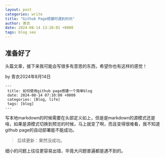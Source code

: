 ```yaml
---
layout: post
categories: write
title: "Github Page搭建时遇到的坑"
author: 青衣
date: 2024-08-14 13:28:01 +0800
tags: blog seo
---
```


## 准备好了


头篇文章，接下来我可能会写很多有意思的东西，希望你也有这样的感觉！

by 青衣2024年8月14日

```text
---
 title: 如何使用github page搭建一个简单blog
 date: 2024-08-14 07:10:00 +0800
 categories: [Blog, life]
 tags: [blog]
---
```

写本地markdown的时候需要在头部定义如上，但是是markdown的源模式还是啥，如果是源模式切换到预览的时候，马上就变了啊，而且变得很难看，我不知道github page的自动部署能不能成功。

> 后续更新：果然没成功。

细小的问题上往往更容易出错，毕竟大问题普遍都是遇不到的。